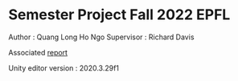 # Semester Project Fall 2022 EPFL

Author : Quang Long Ho Ngo
Supervisor : Richard Davis

Associated [report](https://github.com/lipefree/bachelor_project/blob/main/Bachelor%20project%20report.pdf) 

Unity editor version : 2020.3.29f1

